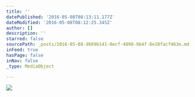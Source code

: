 ```yaml
---
title: ''
datePublished: '2016-05-08T08:13:11.177Z'
dateModified: '2016-05-08T08:12:25.345Z'
author: []
description: ''
starred: false
sourcePath: _posts/2016-05-08-d689b141-0ecf-4898-9b4f-8e28facf463e.md
inFeed: true
hasPage: false
inNav: false
_type: MediaObject

---
```

![](https://the-grid-user-content.s3-us-west-2.amazonaws.com/92bfad54-646d-4174-b819-baf2eeaa8945.jpg)